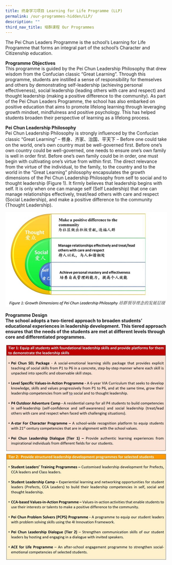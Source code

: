 ```yaml
---
title: 终身学习项目 Learning for Life Programme (LLP)
permalink: /our-programmes-hidden/LLP/
description: ""
third_nav_title: 培群课程 Our Programmes
---
```

The Pei Chun Leaders Programme is the school’s Learning for Life Programme that forms an integral part of the school’s Character and Citizenship education.<br>

<b>Programme Objectives</b><br>
This programme is guided by the Pei Chun Leadership Philosophy that drew wisdom from the Confucian classic “Great Learning”. Through this programme, students are instilled a sense of responsibility for themselves and others by demonstrating self-leadership (achieving personal effectiveness), social leadership (leading others with care and respect) and thought leadership (making a positive difference to the community). As part of the Pei Chun Leaders Programme, the school has also embarked on positive education that aims to promote lifelong learning through leveraging growth mindset, mindfulness and positive psychology. This has helped students broaden their perspective of learning as a lifelong process.<br>

<b>Pei Chun Leadership Philosophy</b><br>
Pei Chun Leadership Philosophy is strongly influenced by the Confucian classic “Great Learning” – 修身、齐家、治国、平天下 – Before one could take on the world, one’s own country must be well-governed first. Before one’s own country could be well-governed, one needs to ensure one’s own family is well in order first. Before one’s own family could be in order, one must begin with cultivating one’s virtue from within first. The direct relevance from the virtue of the individual, to the family, to the country and to the world in the “Great Learning” philosophy encapsulates the growth dimensions of the Pei Chun Leadership Philosophy from self to social and to thought leadership (Figure 1). It firmly believes that leadership begins with self. It is only when one can manage self (Self Leadership) that one can manage relationships effectively, treat/lead others with care and respect (Social Leadership), and make a positive difference to the community (Thought Leadership).

![LLP1](/images/Our%20Programmes/LLP1.jpg)

<b>Programme Design</r><br>
The school adopts a two-tiered approach to broaden students’ educational experiences in leadership development. This tiered approach ensures that the needs of the students are met at different levels through core and differentiated programmes.

![LLP2](/images/Our%20Programmes/LLP2.jpg)
![LLP3](/images/Our%20Programmes/LLP3.jpg)